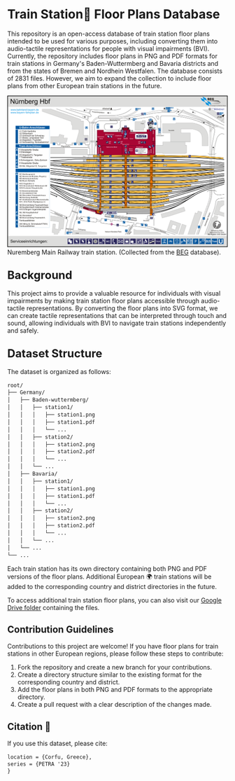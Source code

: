 # Train Station🚉 Floor Plans Database

This repository is an open-access database of train station floor plans intended to be used for various purposes, including converting them into audio-tactile representations for people with visual impairments (BVI). Currently, the repository includes floor plans in PNG and PDF formats for train stations in Germany's Baden-Wuttermberg and Bavaria districts and from the states of Bremen and Nordhein Westfalen. The database consists of 2831 files. However, we aim to expand the collection to include floor plans from other European train stations in the future.


![Nuremberg Railway station floor plan](NurembergHbf.png) Nuremberg Main Railway train station. (Collected from the [BEG](https://www.bayern-fahrplan.de/de/zusaetzliche-informationen/stationsdatenbank) database). 

## <span style="font-size:larger;">**Background**</span>
This project aims to provide a valuable resource for individuals with visual impairments by making train station floor plans accessible through audio-tactile representations. By converting the floor plans into SVG format, we can create tactile representations that can be interpreted through touch and sound, allowing individuals with BVI to navigate train stations independently and safely.

## <span style="font-size:larger;">**Dataset Structure**</span>
The dataset is organized as follows:

```markdown
root/
├── Germany/
│   ├── Baden-wuttermberg/
│   │   ├── station1/
│   │   │   ├── station1.png
│   │   │   ├── station1.pdf
│   │   │   └── ...
│   │   ├── station2/
│   │   │   ├── station2.png
│   │   │   ├── station2.pdf
│   │   │   └── ...
│   │   └── ...
│   ├── Bavaria/
│   │   ├── station1/
│   │   │   ├── station1.png
│   │   │   ├── station1.pdf
│   │   │   └── ...
│   │   ├── station2/
│   │   │   ├── station2.png
│   │   │   ├── station2.pdf
│   │   │   └── ...
│   │   └── ...
│   └── ...
└── ...
```



Each train station has its own directory containing both PNG and PDF versions of the floor plans. Additional European 🌍 train stations will be added to the corresponding country and district directories in the future.

To access additional train station floor plans, you can also visit our [Google Drive folder](https://drive.google.com/drive/folders/1mb3frqlO70MktOJYpr-8I_btsUQ_3VbI) containing the files.

## Contribution Guidelines
Contributions to this project are welcome! If you have floor plans for train stations in other European regions, please follow these steps to contribute:

1. Fork the repository and create a new branch for your contributions.
2. Create a directory structure similar to the existing format for the corresponding country and district.
3. Add the floor plans in both PNG and PDF formats to the appropriate directory.
4. Create a pull request with a clear description of the changes made.

     
## Citation :page_with_curl:
If you use this dataset, please cite:
```
location = {Corfu, Greece},
series = {PETRA '23}
}
